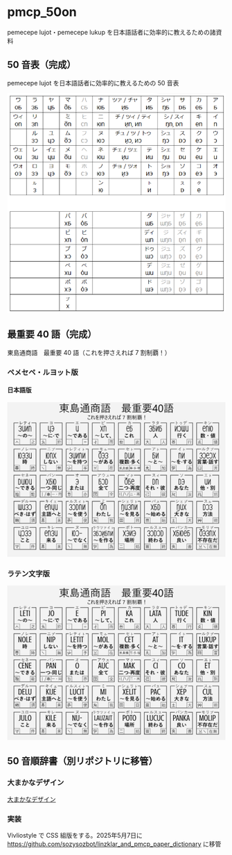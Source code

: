 # pmcp_50on

pemecepe lujot・pemecepe lukup を日本語話者に効率的に教えるための諸資料

## 50 音表（完成）

pemecepe lujot を日本語話者に効率的に教えるための 50 音表

![](./50on_table/50on_table_screenshot.png)

## 最重要 40 語（完成）

東島通商語　最重要 40 語（これを押さえれば 7 割制覇！）

### ペメセペ・ルヨット版

#### 日本語版

![](./40_most_important/char=pmcp,lang=ja.png)

### ラテン文字版

![](./40_most_important/char=latin,lang=ja.png)

## 50 音順辞書（別リポジトリに移管）

### 大まかなデザイン

[大まかなデザイン](./dictionary_planning/dictionary-component-font-spec.md)

### 実装

Vivliostyle で CSS 組版をする。2025年5月7日に https://github.com/sozysozbot/linzklar_and_pmcp_paper_dictionary に移管
